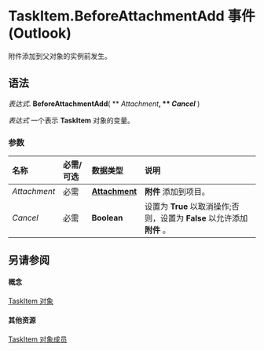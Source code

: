 
# TaskItem.BeforeAttachmentAdd 事件 (Outlook)

附件添加到父对象的实例前发生。


## 语法

 _表达式_. **BeforeAttachmentAdd**( ** _Attachment_**, ** _Cancel_** )

 _表达式_ 一个表示 **TaskItem** 对象的变量。


### 参数



|**名称**|**必需/可选**|**数据类型**|**说明**|
|:-----|:-----|:-----|:-----|
| _Attachment_|必需|**[Attachment](3e11582b-ac90-0948-bc37-506570bb287b.md)**|**附件** 添加到项目。|
| _Cancel_|必需|**Boolean**|设置为 **True** 以取消操作;否则，设置为 **False** 以允许添加 **附件** 。|

## 另请参阅


#### 概念


[TaskItem 对象](5df8cfa5-5460-a5a1-a130-ba5bca1a0091.md)
#### 其他资源


[TaskItem 对象成员](97234a76-2fc5-bbe4-2e14-25ae18694fc9.md)